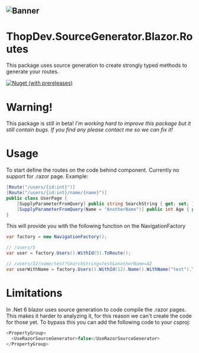 ![Banner](https://user-images.githubusercontent.com/9268249/173248498-e8f8fd50-e14e-4359-a8e0-21ea63df98ba.png)
---

# ThopDev.SourceGenerator.Blazor.Routes

This package uses source generation to create strongly typed methods to generate your routes.

[![Nuget (with prereleases)](https://img.shields.io/nuget/vpre/ThopDev.Generator.Blazor.Routes)](https://www.nuget.org/packages/ThopDev.Generator.Blazor.Routes/)

# Warning!

This package is still in beta!
_I'm working hard to improve this package but it still contain bugs. If you find any please contact me so we can fix
it!_

# Usage

To start define the routes on the code behind component. Currently no support for .razor page.
Example:

```csharp
[Route("/users/{id:int}")]
[Route("/users/{id:int}/name/{name}")]
public class UserPage {
    [SupplyParameterFromQuery] public string SearchString { get; set; }
    [SupplyParameterFromQuery(Name = "AnotherName")] public int Age { get; set; }
}
```

This will provide you with the following function on the NavigationFactory

```csharp
var factory = new NavigationFactory();

// /users/5
var user = factory.Users().WithId(5).ToRoute();

// /users/12/name/test?SearchString=test&anotherName=42
var userWithName = factory.Users().WithId(12).Name().WithName("test").ToRoute(searchString: "Hello", anotherName: 42);
```

# Limitations

In .Net 6 blazor uses source generation to code compile the .razor pages. This makes it harder to analyzing it, for this
reason we can't create the code for those yet.
To bypass this you can add the following code to your csproj:

```csharp
<PropertyGroup>
  <UseRazorSourceGenerator>false</UseRazorSourceGenerator>
</PropertyGroup> 
```
